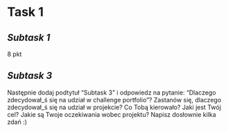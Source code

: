 # Task 1
## *Subtask 1*

8 pkt

## *Subtask 3*


Następnie dodaj podtytuł “Subtask 3” i odpowiedz na pytanie: “Dlaczego zdecydował_ś się na udział w challenge portfolio”?
Zastanów się, dlaczego zdecydował_ś się na udział w projekcie? Co Tobą kierowało? Jaki jest Twój cel? Jakie są Twoje oczekiwania wobec projektu? Napisz dosłownie kilka zdań :)
